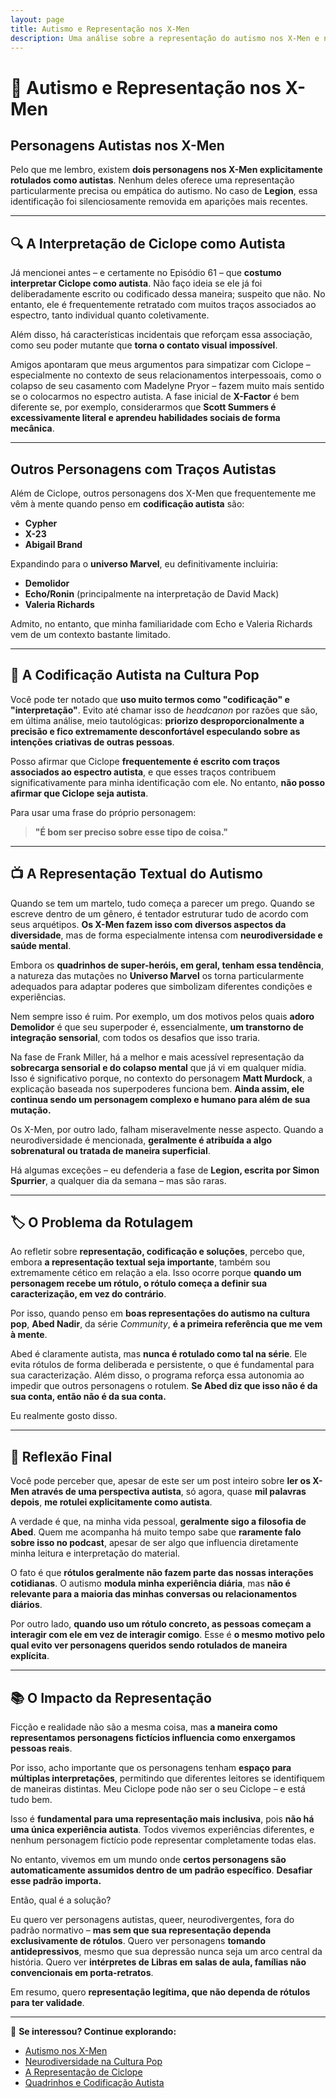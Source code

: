 ```yaml
---
layout: page
title: Autismo e Representação nos X-Men
description: Uma análise sobre a representação do autismo nos X-Men e na cultura pop.
---
```


# 🧩 Autismo e Representação nos X-Men

## Personagens Autistas nos X-Men

Pelo que me lembro, existem **dois personagens nos X-Men explicitamente rotulados como autistas**. Nenhum deles oferece uma representação particularmente precisa ou empática do autismo. No caso de **Legion**, essa identificação foi silenciosamente removida em aparições mais recentes.

---

## 🔍 A Interpretação de Ciclope como Autista  

Já mencionei antes – e certamente no Episódio 61 – que **costumo interpretar Ciclope como autista**. Não faço ideia se ele já foi deliberadamente escrito ou codificado dessa maneira; suspeito que não. No entanto, ele é frequentemente retratado com muitos traços associados ao espectro, tanto individual quanto coletivamente.  

Além disso, há características incidentais que reforçam essa associação, como seu poder mutante que **torna o contato visual impossível**.  

Amigos apontaram que meus argumentos para simpatizar com Ciclope – especialmente no contexto de seus relacionamentos interpessoais, como o colapso de seu casamento com Madelyne Pryor – fazem muito mais sentido se o colocarmos no espectro autista. A fase inicial de **X-Factor** é bem diferente se, por exemplo, considerarmos que **Scott Summers é excessivamente literal e aprendeu habilidades sociais de forma mecânica**.

---

## Outros Personagens com Traços Autistas  

Além de Ciclope, outros personagens dos X-Men que frequentemente me vêm à mente quando penso em **codificação autista** são:  

- **Cypher**  
- **X-23**  
- **Abigail Brand**  

Expandindo para o **universo Marvel**, eu definitivamente incluiria:  

- **Demolidor**  
- **Echo/Ronin** (principalmente na interpretação de David Mack)  
- **Valeria Richards**  

Admito, no entanto, que minha familiaridade com Echo e Valeria Richards vem de um contexto bastante limitado.

---

## 📖 A Codificação Autista na Cultura Pop  

Você pode ter notado que **uso muito termos como "codificação" e "interpretação"**. Evito até chamar isso de *headcanon* por razões que são, em última análise, meio tautológicas: **priorizo desproporcionalmente a precisão e fico extremamente desconfortável especulando sobre as intenções criativas de outras pessoas**.  

Posso afirmar que Ciclope **frequentemente é escrito com traços associados ao espectro autista**, e que esses traços contribuem significativamente para minha identificação com ele. No entanto, **não posso afirmar que Ciclope seja autista**.  

Para usar uma frase do próprio personagem:  

> **"É bom ser preciso sobre esse tipo de coisa."**

---

## 📺 A Representação Textual do Autismo  

Quando se tem um martelo, tudo começa a parecer um prego. Quando se escreve dentro de um gênero, é tentador estruturar tudo de acordo com seus arquétipos. **Os X-Men fazem isso com diversos aspectos da diversidade**, mas de forma especialmente intensa com **neurodiversidade e saúde mental**.  

Embora os **quadrinhos de super-heróis, em geral, tenham essa tendência**, a natureza das mutações no **Universo Marvel** os torna particularmente adequados para adaptar poderes que simbolizam diferentes condições e experiências.

Nem sempre isso é ruim. Por exemplo, um dos motivos pelos quais **adoro Demolidor** é que seu superpoder é, essencialmente, **um transtorno de integração sensorial**, com todos os desafios que isso traria.  

Na fase de Frank Miller, há a melhor e mais acessível representação da **sobrecarga sensorial e do colapso mental** que já vi em qualquer mídia. Isso é significativo porque, no contexto do personagem **Matt Murdock**, a explicação baseada nos superpoderes funciona bem. **Ainda assim, ele continua sendo um personagem complexo e humano para além de sua mutação.**  

Os X-Men, por outro lado, falham miseravelmente nesse aspecto. Quando a neurodiversidade é mencionada, **geralmente é atribuída a algo sobrenatural ou tratada de maneira superficial**.  

Há algumas exceções – eu defenderia a fase de **Legion, escrita por Simon Spurrier**, a qualquer dia da semana – mas são raras.  

---

## 🏷️ O Problema da Rotulagem  

Ao refletir sobre **representação, codificação e soluções**, percebo que, embora **a representação textual seja importante**, também sou extremamente cético em relação a ela. Isso ocorre porque **quando um personagem recebe um rótulo, o rótulo começa a definir sua caracterização, em vez do contrário**.  

Por isso, quando penso em **boas representações do autismo na cultura pop**, **Abed Nadir**, da série *Community*, **é a primeira referência que me vem à mente**.  

Abed é claramente autista, mas **nunca é rotulado como tal na série**. Ele evita rótulos de forma deliberada e persistente, o que é fundamental para sua caracterização. Além disso, o programa reforça essa autonomia ao impedir que outros personagens o rotulem. **Se Abed diz que isso não é da sua conta, então não é da sua conta.**  

Eu realmente gosto disso.

---

## 📌 Reflexão Final  

Você pode perceber que, apesar de este ser um post inteiro sobre **ler os X-Men através de uma perspectiva autista**, só agora, quase **mil palavras depois**, **me rotulei explicitamente como autista**.  

A verdade é que, na minha vida pessoal, **geralmente sigo a filosofia de Abed**. Quem me acompanha há muito tempo sabe que **raramente falo sobre isso no podcast**, apesar de ser algo que influencia diretamente minha leitura e interpretação do material.  

O fato é que **rótulos geralmente não fazem parte das nossas interações cotidianas**. O autismo **modula minha experiência diária**, mas **não é relevante para a maioria das minhas conversas ou relacionamentos diários**.  

Por outro lado, **quando uso um rótulo concreto, as pessoas começam a interagir com ele em vez de interagir comigo**. Esse é **o mesmo motivo pelo qual evito ver personagens queridos sendo rotulados de maneira explícita**.  

---

## 📚 O Impacto da Representação  

Ficção e realidade não são a mesma coisa, mas **a maneira como representamos personagens fictícios influencia como enxergamos pessoas reais**.  

Por isso, acho importante que os personagens tenham **espaço para múltiplas interpretações**, permitindo que diferentes leitores se identifiquem de maneiras distintas. Meu Ciclope pode não ser o seu Ciclope – e está tudo bem.  

Isso é **fundamental para uma representação mais inclusiva**, pois **não há uma única experiência autista**. Todos vivemos experiências diferentes, e nenhum personagem fictício pode representar completamente todas elas.  

No entanto, vivemos em um mundo onde **certos personagens são automaticamente assumidos dentro de um padrão específico**. **Desafiar esse padrão importa.**  

Então, qual é a solução?  

Eu quero ver personagens autistas, queer, neurodivergentes, fora do padrão normativo – **mas sem que sua representação dependa exclusivamente de rótulos**. Quero ver personagens **tomando antidepressivos**, mesmo que sua depressão nunca seja um arco central da história. Quero ver **intérpretes de Libras em salas de aula, famílias não convencionais em porta-retratos**.  

Em resumo, quero **representação legítima, que não dependa de rótulos para ter validade**.

---

📌 **Se interessou? Continue explorando:**  
- [Autismo nos X-Men](#)  
- [Neurodiversidade na Cultura Pop](#)  
- [A Representação de Ciclope](#)  
- [Quadrinhos e Codificação Autista](#)  
